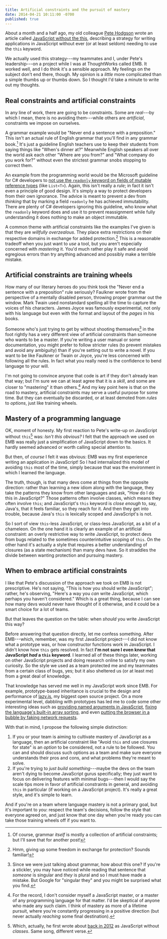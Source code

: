 ```yaml
---
title: Artificial constraints and the pursuit of mastery
date: 2014-04-21 10:11:00 -0700
published: true
---
```


About a month and a half ago, my old colleague [Pete Hodgson](https://twitter.com/ph1) wrote an article called [JavaScript without the this](http://programming.oreilly.com/2014/03/javascript-without-the-this.html), describing a strategy for writing applications in JavaScript without ever (or at least seldom) needing to use the `this` keyword.

We actually used this strategy---my teammates and I, under Pete's leadership---on a project while I was at ThoughtWorks called EMB. It worked well, and I do think it's a sensible approach. My feelings on the subject don't end there, though. My opinion is a *little* more complicated than a simple thumbs up or thumbs down. So I thought I'd take a minute to write out my thoughts.

## Real constraints and artificial constraints

In any line of work, there are going to be constraints. Some are *real*---by which I mean, there is no avoiding them---while others are *artificial*, constraints we impose on ourselves.

A grammar example would be "Never end a sentence with a preposition." This isn't an actual rule of English grammar that you'll find in any grammar book.[^grammar-itself-is-artificial] It's just a guideline English teachers use to keep their students from saying things like "When's dinner at?" Meanwhile English speakers all over the world ask each other "Where are you from?" and "What company do you work for?" without even the strictest grammar snobs stopping to correct them.

An example from the programming world would be the Microsoft guideline for C# developers to [not use the `readonly` keyword on fields of mutable reference types](http://stackoverflow.com/questions/2804805) (like `List<T>`). Again, this isn't really a *rule*; in fact it isn't even a principle of good design. It's simply a way to protect developers from their own ignorance. The advice is meant to prevent a dev from *thinking* that by marking a field `readonly` he has achieved immutability. There are plenty of C# developers ignoring this guideline, who know what the `readonly` keyword does and use it to prevent reassignment while fully understanding it does nothing to make an object immutable.

A common theme with artificial constraints like the examples I've given is that they are *willfully overzealous*. They place extra restrictions on their respective domains in exchange for added protection.[^freedom-in-exchange-for-protection] This is a reasonable tradeoff when you just want to *use* a tool, but you aren't especially concerned with *mastering* it. You'd much rather play it safe and avoid egregious errors than try anything advanced and possibly make a terrible mistake.

## Artificial constraints are training wheels

How many of our literary heroes do you think took the "Never end a sentence with a preposition" rule seriously? Faulkner wrote from the perspective of a mentally disabled person, throwing proper grammar out the window. Mark Twain used nonstandard spelling all the time to capture the voices of his characters. James Joyce was famously experimental, not only with his language but even with the format and layout of the *pages* in his books.

Someone who's just trying to get by without shooting themselves[^singular-they] in the foot rightly has a very different view of artificial constraints than someone who wants to be a master. If you're writing a user manual or some documentation, you might prefer to follow stricter rules (to prevent mistakes and avoid any ambiguity) than if you're setting out to write a novel. If you want to be like Faulkner or Twain or Joyce, you're less concerned with following all the rules. In fact what you really need is the confidence to bend language to your will.

I'm not going to convince anyone that code is art if they don't already lean that way; but I'm sure we can at least agree that it is a *skill*, and some are closer to "mastering" it than others.[^closer-to-mastery] And my key point here is that on the road to mastery, artificial constraints may serve a useful purpose for some time. But they can eventually be discarded, or at least demoted from *rules* to *options*, just like training wheels.

## Mastery of a programming language

OK, moment of honesty. My first reaction to Pete's write-up on JavaScript without `this`[^class-less-javascript] was: *Isn't this obvious?* I felt that the approach we used on EMB was really just a simplification of JavaScript down to the basics. It hardly seemed advanced or worth calling special attention to.

But then, of *course* I felt it was obvious: EMB was my first experience writing an application in JavaScript! So I had internalized this model of avoiding `this` most of the time, simply because that was the environment in which I learned the language.

The truth, though, is that many devs come at things from the opposite direction: rather than learning a new idiom along with the language, they take the patterns they know from other languages and ask, "How do I do this in JavaScript?" Those patterns often involve classes, which means they often involve `this`; and JavaScript's `this` keyword is *close enough* to, say, Java's, that it feels familiar, so they reach for it. And then they get into trouble, because Java's `this` is lexically scoped and JavaScript's is not.

So I sort of view `this`-less JavaScript, or class-less JavaScript, as a bit of a chameleon. On the one hand it is clearly an example of an artificial constraint: an overly restrictive way to write JavaScript, to protect devs from bugs related to the sometimes counterintuitive scoping of `this`. On the other hand it's actually a style that requires a better understanding of closures (as a state mechanism) than many devs have. So it straddles the divide between wanting protection and pursuing mastery.

## When to embrace artificial constraints

I like that Pete's discussion of the approach we took on EMB is not prescriptive. He's not saying, "This is how you should write JavaScript"; rather, he's observing, "Here's a way you *can* write JavaScript, which perhaps you haven't considered." Which is a great thing, because I can see how many devs would never have thought of it otherwise, and it could be a smart choice for a lot of teams.

But that leaves the question on the table: when *should* you write JavaScript this way?

Before answering that question directly, let me confess something. After EMB---which, remember, was my first JavaScript project---I did not know what a prototype was, or how constructor functions work in JavaScript. I didn't know how `this` gets resolved. In fact **I'm not sure I even knew that JavaScript _had_ a `this` keyword**. I learned all of these things later, working on other JavaScript projects and doing research online to satisfy my own curiosity. So the style we used as a team protected me and my teammates from a certain class of bugs, yes; but it also sheltered us (or at least me) from a great deal of knowledge.

That knowledge has served me well in my JavaScript work since EMB. For example, prototype-based inheritance is crucial to the design and performance of [lazy.js](http://danieltao.com/lazy.js/), my biggest open source project. On a more experimental level, dabbling with prototypes has led me to code some other interesting ideas such as [providing named arguments in JavaScript](https://github.com/dtao/named-args), [fixing the language's built-in array sorting](https://github.com/dtao/sortfix), and even [putting the browser in a bubble by faking network requests](https://github.com/dtao/truman.js).

With that in mind, I propose the following simple distinction:

1. If you or your team is aiming to cultivate mastery of JavaScript as a language, then an artificial constraint like "Avoid `this` and use closures for state" is an *option* to be considered, not a rule to be followed. You can and should discuss such options as a team and make sure everyone understands their pros and cons, and what problems they're meant to solve.
2. If you're trying to *just build something*---maybe the devs on the team aren't dying to become JavaScript gurus specifically; they just want to focus on delivering features with minimal bugs---then I would say the scale tips more in favor of artificial constraints in general, and avoiding `this` in particular (if working on a JavaScript project). It's really a great style, and it's simple to learn.

And if you're on a team where language mastery is not a primary goal, but it's important to *you*: respect the team's decisions, follow the style that everyone agreed on, and just know that one day when you're ready you can take those training wheels off if you want to.

[^grammar-itself-is-artificial]: Of course, grammar *itself* is mostly a collection of artificial constraints; but I'll save that for another post!

[^freedom-in-exchange-for-protection]: Hmm, giving up some freedom in exchange for protection? Sounds familiar!

[^singular-they]: Since we were just talking about grammar, how about this one? If you're a stickler, you may have noticed while reading that sentence that *someone* is singular and *they* is plural and so I must have made a mistake. But Google for "singular they" and you might be surprised what you find.

[^closer-to-mastery]: For the record, I don't consider myself a JavaScript master, or a master of any programming language for that matter. I'd be skeptical of anyone who made any such claim. I think of mastery as more of a lifetime pursuit, where you're constantly progressing in a positive direction (but never actually *reaching* some final destination).

[^class-less-javascript]: Which, actually, he first wrote about [back in 2012](http://blog.thepete.net/blog/2012/02/06/class-less-javascript/) as JavaScript without *classes*. Same song, different verse.
